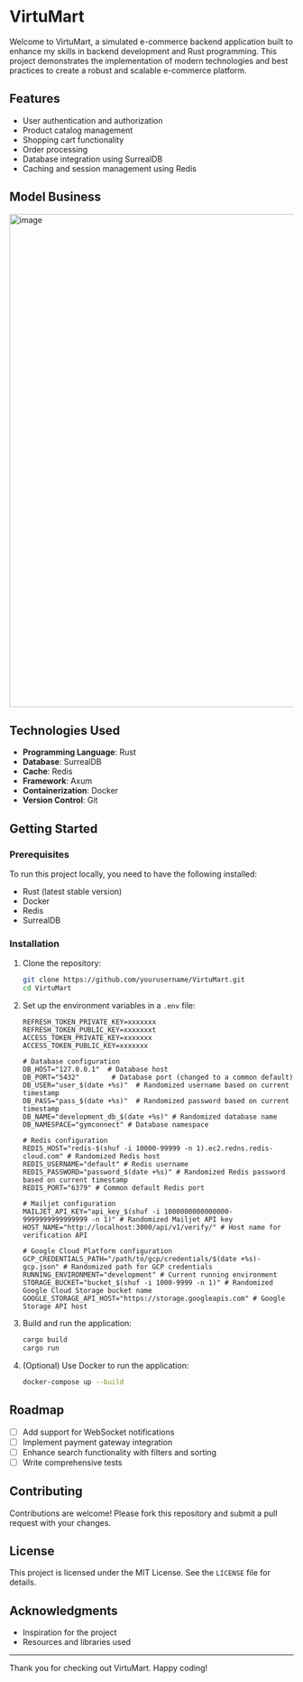 # VirtuMart

Welcome to VirtuMart, a simulated e-commerce backend application built to enhance my skills in backend development and Rust programming. This project demonstrates the implementation of modern technologies and best practices to create a robust and scalable e-commerce platform.

## Features

- User authentication and authorization
- Product catalog management
- Shopping cart functionality
- Order processing
- Database integration using SurrealDB
- Caching and session management using Redis
## Model Business
<img width="874" alt="image" src="https://github.com/user-attachments/assets/8fa68b6a-ad10-4838-a24e-6589d4306f3d" />

## Technologies Used

- **Programming Language**: Rust
- **Database**: SurrealDB
- **Cache**: Redis
- **Framework**: Axum
- **Containerization**: Docker
- **Version Control**: Git

## Getting Started

### Prerequisites

To run this project locally, you need to have the following installed:

- Rust (latest stable version)
- Docker
- Redis
- SurrealDB

### Installation

1. Clone the repository:

   ```bash
   git clone https://github.com/yourusername/VirtuMart.git
   cd VirtuMart
   ```

2. Set up the environment variables in a `.env` file:

   ```env
   REFRESH_TOKEN_PRIVATE_KEY=xxxxxxx
   REFRESH_TOKEN_PUBLIC_KEY=xxxxxxxt
   ACCESS_TOKEN_PRIVATE_KEY=xxxxxxx
   ACCESS_TOKEN_PUBLIC_KEY=xxxxxxx
   
   # Database configuration
   DB_HOST="127.0.0.1"  # Database host
   DB_PORT="5432"        # Database port (changed to a common default)
   DB_USER="user_$(date +%s)"  # Randomized username based on current timestamp
   DB_PASS="pass_$(date +%s)"  # Randomized password based on current timestamp
   DB_NAME="development_db_$(date +%s)" # Randomized database name
   DB_NAMESPACE="gymconnect" # Database namespace
   
   # Redis configuration
   REDIS_HOST="redis-$(shuf -i 10000-99999 -n 1).ec2.redns.redis-cloud.com" # Randomized Redis host
   REDIS_USERNAME="default" # Redis username
   REDIS_PASSWORD="password_$(date +%s)" # Randomized Redis password based on current timestamp
   REDIS_PORT="6379" # Common default Redis port
   
   # Mailjet configuration
   MAILJET_API_KEY="api_key_$(shuf -i 1000000000000000-9999999999999999 -n 1)" # Randomized Mailjet API key
   HOST_NAME="http://localhost:3000/api/v1/verify/" # Host name for verification API
   
   # Google Cloud Platform configuration
   GCP_CREDENTIALS_PATH="/path/to/gcp/credentials/$(date +%s)-gcp.json" # Randomized path for GCP credentials
   RUNNING_ENVIRONMENT="development" # Current running environment
   STORAGE_BUCKET="bucket_$(shuf -i 1000-9999 -n 1)" # Randomized Google Cloud Storage bucket name
   GOOGLE_STORAGE_API_HOST="https://storage.googleapis.com" # Google Storage API host
   ```

3. Build and run the application:

   ```bash
   cargo build
   cargo run
   ```

4. (Optional) Use Docker to run the application:

   ```bash
   docker-compose up --build
   ```

## Roadmap

- [ ] Add support for WebSocket notifications
- [ ] Implement payment gateway integration
- [ ] Enhance search functionality with filters and sorting
- [ ] Write comprehensive tests

## Contributing

Contributions are welcome! Please fork this repository and submit a pull request with your changes.

## License

This project is licensed under the MIT License. See the `LICENSE` file for details.

## Acknowledgments

- Inspiration for the project
- Resources and libraries used

---
Thank you for checking out VirtuMart. Happy coding!
